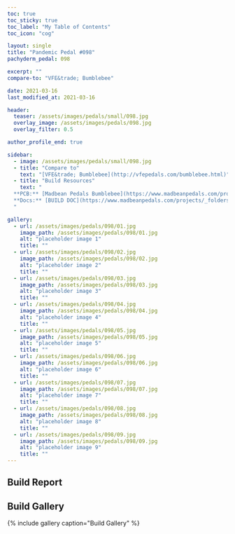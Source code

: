 ```yaml
---
toc: true
toc_sticky: true
toc_label: "My Table of Contents"
toc_icon: "cog"

layout: single
title: "Pandemic Pedal #098"
pachyderm_pedal: 098

excerpt: ""
compare-to: "VFE&trade; Bumblebee"

date: 2021-03-16
last_modified_at: 2021-03-16

header:
  teaser: /assets/images/pedals/small/098.jpg
  overlay_image: /assets/images/pedals/098.jpg
  overlay_filter: 0.5

author_profile_end: true

sidebar:
  - image: /assets/images/pedals/small/098.jpg
  - title: "Compare to"
    text: "[VFE&trade; Bumblebee](http://vfepedals.com/bumblebee.html)"
  - title: "Build Resources"
    text: "
  **PCB:** [Madbean Pedals Bumblebee](https://www.madbeanpedals.com/projects/index.html)<br>
  **Docs:** [BUILD DOC](https://www.madbeanpedals.com/projects/_folders/VFE/pdf/VFE_Bumblebee.pdf)
  "

gallery:
  - url: /assets/images/pedals/098/01.jpg
    image_path: /assets/images/pedals/098/01.jpg
    alt: "placeholder image 1"
    title: ""
  - url: /assets/images/pedals/098/02.jpg
    image_path: /assets/images/pedals/098/02.jpg
    alt: "placeholder image 2"
    title: ""
  - url: /assets/images/pedals/098/03.jpg
    image_path: /assets/images/pedals/098/03.jpg
    alt: "placeholder image 3"
    title: ""
  - url: /assets/images/pedals/098/04.jpg
    image_path: /assets/images/pedals/098/04.jpg
    alt: "placeholder image 4"
    title: ""
  - url: /assets/images/pedals/098/05.jpg
    image_path: /assets/images/pedals/098/05.jpg
    alt: "placeholder image 5"
    title: ""
  - url: /assets/images/pedals/098/06.jpg
    image_path: /assets/images/pedals/098/06.jpg
    alt: "placeholder image 6"
    title: ""
  - url: /assets/images/pedals/098/07.jpg
    image_path: /assets/images/pedals/098/07.jpg
    alt: "placeholder image 7"
    title: ""
  - url: /assets/images/pedals/098/08.jpg
    image_path: /assets/images/pedals/098/08.jpg
    alt: "placeholder image 8"
    title: ""
  - url: /assets/images/pedals/098/09.jpg
    image_path: /assets/images/pedals/098/09.jpg
    alt: "placeholder image 9"
    title: ""
---
```


## Build Report


## Build Gallery

{% include gallery caption="Build Gallery" %}